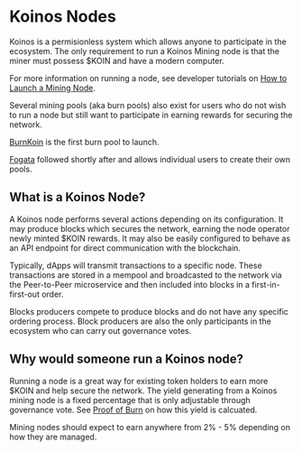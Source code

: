# Koinos Nodes

Koinos is a permisionless system which allows anyone to participate in the ecosystem. The only requirement to run a Koinos Mining node is that the miner must possess $KOIN and have a modern computer.

For more information on running a node, see developer tutorials on [How to Launch a Mining Node](/modules/M3/1_introduction.md).


Several mining pools (aka burn pools) also exist for users who do not wish to run a node but still want to participate in earning rewards for securing the network.

[BurnKoin](http://burnkoin.com) is the first burn pool to launch.

[Fogata](http://fogata.io) followed shortly after and allows individual users to create their own pools.


## What is a Koinos Node?

A Koinos node performs several actions depending on its configuration. It may produce blocks which secures the network, earning the node operator newly minted $KOIN rewards. It may also be easily configured to behave as an API endpoint for direct communication with the blockchain.

Typically, dApps will transmit transactions to a specific node. These transactions are stored in a mempool and broadcasted to the network via the Peer-to-Peer microservice and then included into blocks in a first-in-first-out order.

Blocks producers compete to produce blocks and do not have any specific ordering process. Block producers are also the only participants in the ecosystem who can carry out governance votes.

## Why would someone run a Koinos node?

Running a node is a great way for existing token holders to earn more $KOIN and help secure the network. The yield generating from a Koinos mining node is a fixed percentage that is only adjustable through governance vote. See [Proof of Burn](/docs/concepts/koinos_pob.md) on how this yield is calcuated.

Mining nodes should expect to earn anywhere from 2% - 5% depending on how they are managed.
